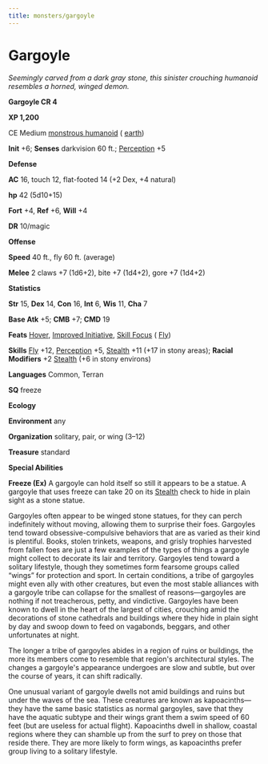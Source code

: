 ```yaml
---
title: monsters/gargoyle
---
```

# Gargoyle

_Seemingly carved from a dark gray stone, this sinister crouching humanoid resembles a horned, winged demon._

**Gargoyle CR 4**

**XP 1,200**

CE Medium [monstrous humanoid](creatureTypes#_monstrous-humanoid) ( [earth](creatureTypes#_earth-subtype))

**Init** +6; **Senses** darkvision 60 ft.; [Perception](../skills/perception#_perception) +5

**Defense**

**AC** 16, touch 12, flat-footed 14 (+2 Dex, +4 natural)

**hp** 42 (5d10+15)

**Fort** +4, **Ref** +6, **Will** +4

**DR** 10/magic

**Offense**

**Speed** 40 ft., fly 60 ft. (average)

**Melee** 2 claws +7 (1d6+2), bite +7 (1d4+2), gore +7 (1d4+2)

**Statistics**

**Str** 15, **Dex** 14, **Con** 16, **Int** 6, **Wis** 11, **Cha** 7

**Base Atk** +5; **CMB** +7; **CMD** 19

**Feats** [Hover](monsterFeats#_hover), [Improved Initiative](../feats#_improved-initiative), [Skill Focus](../feats#_skill-focus) ( [Fly](../skills/fly#_fly))

**Skills** [Fly](../skills/fly#_fly) +12, [Perception](../skills/perception#_perception) +5, [Stealth](../skills/stealth#_stealth) +11 (+17 in stony areas); **Racial Modifiers** +2 [Stealth](../skills/stealth#_stealth) (+6 in stony environs)

**Languages** Common, Terran

**SQ** freeze

**Ecology**

**Environment** any

**Organization** solitary, pair, or wing (3–12)

**Treasure** standard

**Special Abilities**

**Freeze (Ex)** A gargoyle can hold itself so still it appears to be a statue. A gargoyle that uses freeze can take 20 on its [Stealth](../skills/stealth#_stealth) check to hide in plain sight as a stone statue.

Gargoyles often appear to be winged stone statues, for they can perch indefinitely without moving, allowing them to surprise their foes. Gargoyles tend toward obsessive-compulsive behaviors that are as varied as their kind is plentiful. Books, stolen trinkets, weapons, and grisly trophies harvested from fallen foes are just a few examples of the types of things a gargoyle might collect to decorate its lair and territory. Gargoyles tend toward a solitary lifestyle, though they sometimes form fearsome groups called “wings” for protection and sport. In certain conditions, a tribe of gargoyles might even ally with other creatures, but even the most stable alliances with a gargoyle tribe can collapse for the smallest of reasons—gargoyles are nothing if not treacherous, petty, and vindictive. Gargoyles have been known to dwell in the heart of the largest of cities, crouching amid the decorations of stone cathedrals and buildings where they hide in plain sight by day and swoop down to feed on vagabonds, beggars, and other unfortunates at night.

The longer a tribe of gargoyles abides in a region of ruins or buildings, the more its members come to resemble that region's architectural styles. The changes a gargoyle's appearance undergoes are slow and subtle, but over the course of years, it can shift radically.

One unusual variant of gargoyle dwells not amid buildings and ruins but under the waves of the sea. These creatures are known as kapoacinths—they have the same basic statistics as normal gargoyles, save that they have the aquatic subtype and their wings grant them a swim speed of 60 feet (but are useless for actual flight). Kapoacinths dwell in shallow, coastal regions where they can shamble up from the surf to prey on those that reside there. They are more likely to form wings, as kapoacinths prefer group living to a solitary lifestyle.

